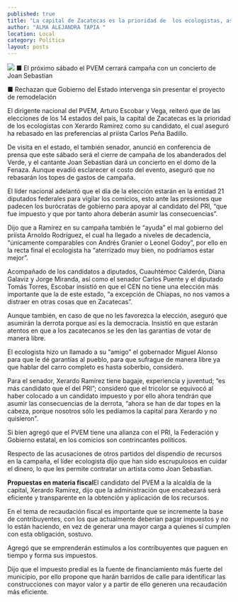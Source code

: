 ```yaml
---
published: true
title: "La capital de Zacatecas es la prioridad de  los ecologistas, asevera Arturo Escobar"
author: "ALMA ALEJANDRA TAPIA "
location: Local
category: Política
layout: posts
---
```


![](http://i.imgur.com/jEnMT5hm.jpg)
■ El próximo sábado el PVEM cerrará campaña con un concierto de Joan Sebastian

■ Rechazan que Gobierno del Estado intervenga sin presentar el proyecto de remodelación

El dirigente nacional del PVEM, Arturo Escobar y Vega, reiteró que de las elecciones de los 14 estados del país, la capital de Zacatecas es la prioridad de los ecologistas con Xerardo Ramírez como su candidato, el cual aseguró ha rebasado en las preferencias al priísta Carlos Peña Badillo.

De visita en el estado, el también senador, anunció en conferencia de prensa que este sábado será el cierre de campaña de los abanderados del Verde, y el cantante Joan Sebastian dará un concierto en el domo de la Fenaza. Aunque evadió esclarecer el costo del evento, aseguró que no rebasarán los topes de gastos de campaña.

El líder nacional adelantó que el día de la elección estarán en la entidad 21 diputados federales para vigilar los comicios, esto ante las presiones que padecen los burócratas de gobierno para apoyar al candidato del PRI, “que fue impuesto y que por tanto ahora deberán asumir las consecuencias”.

Dijo que a Ramírez en su campaña también le “ayuda” el mal gobierno del priísta Arnoldo Rodríguez, el cual ha llegado a niveles de decadencia, “únicamente comparables con Andrés Granier o Leonel Godoy”, por ello en la recta final el ecologista ha “aterrizado muy bien, no podríamos estar mejor”.

Acompañado de los candidatos a diputados, Cuauhtémoc Calderón, Diana Galaviz y Jorge Miranda, así como el senador Carlos Puente y el diputado Tomás Torres, Escobar insistió en que el CEN no tiene una elección más importante que la de este estado, “a excepción de Chiapas, no nos vamos a distraer en otras cosas que en Zacatecas”.

Aunque también, en caso de que no les favorezca la elección, aseguró que asumirán la derrota porque así es la democracia. Insistió en que estarán atentos en que a los zacatecanos se les den las garantías de votar de manera libre. 

El ecologista hizo un llamado a su “amigo” el gobernador Miguel Alonso para que le dé garantías al pueblo, para que sufrague de manera libre ya que hablar del carro completo es hasta soberbio, consideró.

Para el senador, Xerardo Ramírez tiene bagaje, experiencia y juventud; “es más candidato que el del PRI”; consideró que el tricolor se equivocó al haber colocado a un candidato impuesto y por ello ahora tendrán que asumir las consecuencias de la derrota, “ahora se han de dar topes en la cabeza, porque nosotros sólo les pedíamos la capital para Xerardo y no quisieron”.

Si bien agregó que el PVEM tiene una alianza con el PRI, la Federación y Gobierno estatal, en los comicios son contrincantes políticos. 

Respecto de las acusaciones de otros partidos del dispendio de recursos en la campaña, el líder ecologista dijo que han sido escrupulosos en cuidar el dinero, lo que les permite contratar un artista como Joan Sebastian. 

**Propuestas en materia fiscal**El candidato del PVEM a la alcaldía de la capital, Xerardo Ramírez, dijo que la administración que encabezará será eficiente y transparente en la obtención y aplicación de los recursos.

En el tema de recaudación fiscal es importante que se incremente la base de contribuyentes, con los que actualmente deberían pagar impuestos y no lo están haciendo, en vez de generar una mayor carga a quienes sí cumplen con esta obligación, sostuvo. 

Agregó que se emprenderán estímulos a los contribuyentes que paguen en tiempo y forma sus impuestos.

Dijo que el impuesto predial es la fuente de financiamiento más fuerte del municipio, por ello propone que harán barridos de calle para identificar las construcciones con mayor valor y a partir de ello generen una recaudación más eficiente.
